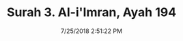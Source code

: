 ---
title       : "Surah 3. Al-i'Imran, Ayah 194"
date        : 7/25/2018 2:51:22 PM
draft       : false
type        : "quran"
layout      : "compare"
BookCode    : "CMP"
SurahNumber : "3"
AyahNumber  : "194"
TotalAyah   : "200"
---
